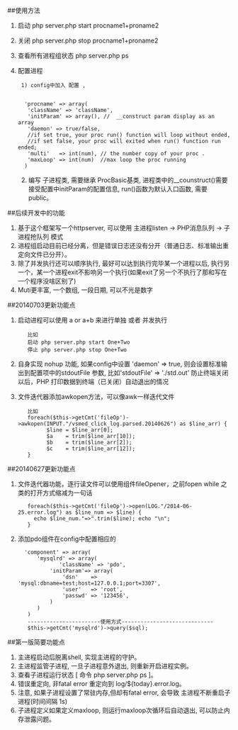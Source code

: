 ##使用方法


1. 启动 php server.php start procname1+proname2
2. 关闭 php server.php stop  procname1+proname2
3. 查看所有进程组状态 php server.php ps
4. 配置进程

        1) config中加入 配置 ,
	
          
         'procname' => array(
          'className' => 'className',
          'initParam' => array(), //  __construct param display as an array
          'daemon' => true/false, 
          //if set true, your proc run() function will loop without ended, 
          //if set false, your proc will exited when run() function run ended; 
          'multi'   => int(num), // the number copy of your proc . 
          'maxLoop' => int(num)  //max loop the proc running
         )
	2) 编写 子进程类, 需要继承 ProcBasic基类, 进程类中的__counstruct()需要接受配置中initParam的配置信息,  run()函数为默认入口函数, 需要 public。
	
##后续开发中的功能

1. 基于这个框架写一个httpserver, 可以使用 主进程listen -> PHP消息队列 -> 子进程抢队列    模式
2. 进程组启动目前已经分离，但是错误日志还没有分开（普通日志、标准输出重定向文件已分开）。
3. 除了并发执行还可以顺序执行, 最好可以达到执行完毕某一个进程以后, 执行另一个，某一个进程exit不影响另一个执行(如果exit了另一个不执行了那和写在一个程序没啥区别了)
4. Muti更丰富, 一个数组, 一段日期, 可以不光是数字

##20140703更新功能点
1. 启动进程可以使用 a  or  a+b  来进行单独 或者 并发执行

          比如
          启动 php server.php start One+Two
          停止 php server.php stop One+Two 
 
2. 自身实现 nohup 功能, 如果config中设置 'daemon' => true,  则会设置标准输出到配置项中的stdoutFile 参数,  比如'stdoutFile' => './std.out'  防止终端关闭以后，PHP 打印数据到终端（已关闭）自动退出的情况


3. 文件迭代器添加awkopen方法，可以像awk一样迭代文件

          比如
          foreach($this->getCmt('fileOp')->awkopen(INPUT."/vsmed_click_log.parsed.20140626") as $line_arr) {
                $line = $line_arr[0];
                $a    = trim($line_arr[10]);
                $b    = trim($line_arr[2]);
                $c    = trim($line_arr[12]);
          }

##20140627更新功能点
1. 文件迭代器功能，逐行读文件可以使用组件fileOpener，之前fopen  while 之类的打开方式缩减为一句话

          foreach($this->getCmt('fileOp')->open(LOG."/2014-06-25.error.log") as $line_num => $line) {
          	echo $line_num."=>".trim($line); echo "\n";
          }	
         

2. 添加pdo组件在config中配置相应的

     	
      	 'component' => array(
      	     'mysqlrd' => array(
      	         	'className' => 'pdo',
      	         'initParam'=> array(
      	             'dsn'    => 'mysql:dbname=test;host=127.0.0.1;port=3307',
      	             'user'   => 'root',
      	             'passwd' => '123456',
      	         )
      	     )
      	  )
      	  -----------------------使用方式-----------------------------
      	  $this->getCmt('mysqlrd')->query($sql);
      	  
##第一版简要功能点


1. 主进程启动后脱离shell, 实现主进程的守护。
2. 主进程监管子进程, 一旦子进程意外退出, 则重新开启进程实例。
3. 查看子进程运行状态  [ 命令 php server.php ps ]。
4. 错误重定向, 非fatal error 重定向到 log/${today}.error.log。
5. 注意, 如果子进程设置了常驻内存,但却有fatal error, 会导致 主进程不断重启子进程(时间间隔 1s)
6. 子进程定义如果定义maxloop, 则运行maxloop次循环后自动退出, 可以防止内存泄露问题。
